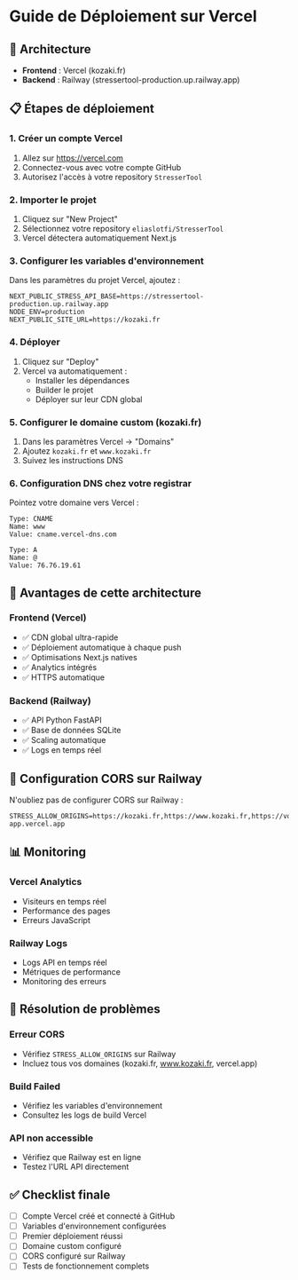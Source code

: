 # Guide de Déploiement sur Vercel

## 🎯 Architecture
- **Frontend** : Vercel (kozaki.fr)
- **Backend** : Railway (stressertool-production.up.railway.app)

## 📋 Étapes de déploiement

### 1. Créer un compte Vercel
1. Allez sur https://vercel.com
2. Connectez-vous avec votre compte GitHub
3. Autorisez l'accès à votre repository `StresserTool`

### 2. Importer le projet
1. Cliquez sur "New Project"
2. Sélectionnez votre repository `eliaslotfi/StresserTool`
3. Vercel détectera automatiquement Next.js

### 3. Configurer les variables d'environnement
Dans les paramètres du projet Vercel, ajoutez :

```
NEXT_PUBLIC_STRESS_API_BASE=https://stressertool-production.up.railway.app
NODE_ENV=production
NEXT_PUBLIC_SITE_URL=https://kozaki.fr
```

### 4. Déployer
1. Cliquez sur "Deploy"
2. Vercel va automatiquement :
   - Installer les dépendances
   - Builder le projet
   - Déployer sur leur CDN global

### 5. Configurer le domaine custom (kozaki.fr)
1. Dans les paramètres Vercel → "Domains"
2. Ajoutez `kozaki.fr` et `www.kozaki.fr`
3. Suivez les instructions DNS

### 6. Configuration DNS chez votre registrar
Pointez votre domaine vers Vercel :
```
Type: CNAME
Name: www
Value: cname.vercel-dns.com

Type: A
Name: @
Value: 76.76.19.61
```

## 🚀 Avantages de cette architecture

### Frontend (Vercel)
- ✅ CDN global ultra-rapide
- ✅ Déploiement automatique à chaque push
- ✅ Optimisations Next.js natives
- ✅ Analytics intégrés
- ✅ HTTPS automatique

### Backend (Railway)
- ✅ API Python FastAPI
- ✅ Base de données SQLite
- ✅ Scaling automatique
- ✅ Logs en temps réel

## 🔧 Configuration CORS sur Railway

N'oubliez pas de configurer CORS sur Railway :
```
STRESS_ALLOW_ORIGINS=https://kozaki.fr,https://www.kozaki.fr,https://votre-app.vercel.app
```

## 📊 Monitoring

### Vercel Analytics
- Visiteurs en temps réel
- Performance des pages
- Erreurs JavaScript

### Railway Logs
- Logs API en temps réel
- Métriques de performance
- Monitoring des erreurs

## 🐛 Résolution de problèmes

### Erreur CORS
- Vérifiez `STRESS_ALLOW_ORIGINS` sur Railway
- Incluez tous vos domaines (kozaki.fr, www.kozaki.fr, vercel.app)

### Build Failed
- Vérifiez les variables d'environnement
- Consultez les logs de build Vercel

### API non accessible
- Vérifiez que Railway est en ligne
- Testez l'URL API directement

## ✅ Checklist finale

- [ ] Compte Vercel créé et connecté à GitHub
- [ ] Variables d'environnement configurées
- [ ] Premier déploiement réussi
- [ ] Domaine custom configuré
- [ ] CORS configuré sur Railway
- [ ] Tests de fonctionnement complets